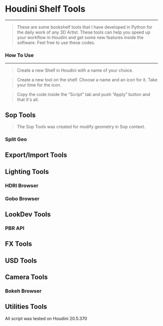 # Houdini Shelf Tools
---
>These are some bookshelf tools that I have developed in Python for the daily work of any 3D Artist. These tools can help you speed up your workflow in Houdini and get some new features inside the software. Feel free to use these codes.

### How To Use
---
>Create a new Shelf in Houdini with a name of your choice.


>Create a new tool on the shelf. Choose a name and an icon for it. Take your time for the icon. 


>Copy the code inside the “Script” tab and push “Apply” button and that it's all.

## Sop Tools
>The Sop Tools was created for modify geometry in Sop context.

### Split Geo

## Export/Import Tools

## Lighting Tools
### HDRI Browser

### Gobo Browser

## LookDev Tools
### PBR API

## FX Tools

## USD Tools

## Camera Tools
### Bokeh Browser

## Utilities Tools






All script was tested on Houdini 20.5.370
